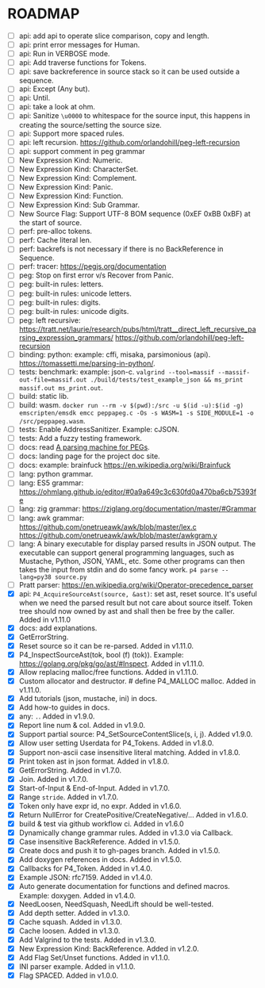 # ROADMAP

- [ ] api: add api to operate slice comparison, copy and length.
- [ ] api: print error messages for Human.
- [ ] api: Run in VERBOSE mode.
- [ ] api: Add traverse functions for Tokens.
- [ ] api: save backreference in source stack so it can be used outside a sequence.
- [ ] api: Except (Any but).
- [ ] api: Until.
- [ ] api: take a look at ohm.
- [ ] api: Sanitize `\u0000` to whitespace for the source input, this happens in creating the source/setting the source size.
- [ ] api: Support more spaced rules.
- [ ] api: left recursion. https://github.com/orlandohill/peg-left-recursion
- [ ] api: support comment in peg grammar
- [ ] New Expression Kind: Numeric.
- [ ] New Expression Kind: CharacterSet.
- [ ] New Expression Kind: Complement.
- [ ] New Expression Kind: Panic.
- [ ] New Expression Kind: Function.
- [ ] New Expression Kind: Sub Grammar.
- [ ] New Source Flag: Support UTF-8 BOM sequence (0xEF 0xBB 0xBF) at the start of source.
- [ ] perf: pre-alloc tokens.
- [ ] perf: Cache literal len.
- [ ] perf: backrefs is not necessary if there is no BackReference in Sequence.
- [ ] perf: tracer: https://pegjs.org/documentation
- [ ] peg: Stop on first error v/s Recover from Panic.
- [ ] peg: built-in rules: letters.
- [ ] peg: built-in rules: unicode letters.
- [ ] peg: built-in rules: digits.
- [ ] peg: built-in rules: unicode digits.
- [ ] peg: left recursive: https://tratt.net/laurie/research/pubs/html/tratt__direct_left_recursive_parsing_expression_grammars/
      https://github.com/orlandohill/peg-left-recursion
- [ ] binding: python: example: cffi, misaka, parsimonious (api). <https://tomassetti.me/parsing-in-python/>.
- [ ] tests: benchmark: example: json-c. `valgrind --tool=massif --massif-out-file=massif.out ./build/tests/test_example_json && ms_print massif.out ms_print.out`.
- [ ] build: static lib.
- [ ] build: wasm. `docker run --rm -v $(pwd):/src -u $(id -u):$(id -g)   emscripten/emsdk emcc peppapeg.c -Os -s WASM=1 -s SIDE_MODULE=1 -o /src/peppapeg.wasm`.
- [ ] tests: Enable AddressSanitizer. Example: cJSON.
- [ ] tests: Add a fuzzy testing framework.
- [ ] docs: read [A parsing machine for PEGs](http://www.inf.puc-rio.br/~roberto/docs/ry08-4.pdf).
- [ ] docs: landing page for the project doc site.
- [ ] docs: example: brainfuck https://en.wikipedia.org/wiki/Brainfuck
- [ ] lang: python grammar.
- [ ] lang: ES5 grammar: https://ohmlang.github.io/editor/#0a9a649c3c630fd0a470ba6cb75393fe
- [ ] lang: zig grammar: https://ziglang.org/documentation/master/#Grammar
- [ ] lang: awk grammar: https://github.com/onetrueawk/awk/blob/master/lex.c https://github.com/onetrueawk/awk/blob/master/awkgram.y
- [ ] lang: A binary executable for display parsed results in JSON output. The executable can support general programming languages, such as Mustache, Python, JSON, YAML, etc. Some other programs can then takes the input from stdin and do some fancy work. `p4 parse --lang=py38 source.py`
- [ ] Pratt parser: https://en.wikipedia.org/wiki/Operator-precedence_parser
- [x] api: `P4_AcquireSourceAst(source, &ast)`: set ast, reset source. It's useful when we need the parsed result but not care about source itself. Token tree should now owned by ast and shall then be free by the caller. Added in v1.11.0
- [x] docs: add explanations.
- [x] GetErrorString.
- [x] Reset source so it can be re-parsed. Added in v1.11.0.
- [x] P4_InspectSourceAst(tok, bool (f) (tok)). Example: https://golang.org/pkg/go/ast/#Inspect. Added in v1.11.0.
- [x] Allow replacing malloc/free functions. Added in v1.11.0.
- [x] Custom allocator and destructor. # define P4_MALLOC malloc. Added in v1.11.0.
- [x] Add tutorials (json, mustache, ini) in docs.
- [x] Add how-to guides in docs.
- [x] any: `.`. Added in v1.9.0.
- [x] Report line num & col. Added in v1.9.0.
- [x] Support partial source: P4_SetSourceContentSlice(s, i, j). Added v1.9.0.
- [x] Allow user setting Userdata for P4_Tokens. Added in v1.8.0.
- [x] Support non-ascii case insensitive literal matching. Added in v1.8.0.
- [x] Print token ast in json format. Added in v1.8.0.
- [x] GetErrorString. Added in v1.7.0.
- [x] Join. Added in v1.7.0.
- [x] Start-of-Input & End-of-Input. Added in v1.7.0.
- [x] Range `stride`. Added in v1.7.0.
- [x] Token only have expr id, no expr. Added in v1.6.0.
- [x] Return NullError for CreatePositive/CreateNegative/... Added in v1.6.0.
- [x] build & test via github workflow ci. Added in v1.6.0
- [x] Dynamically change grammar rules. Added in v1.3.0 via Callback.
- [x] Case insensitive BackReference. Added in v1.5.0.
- [x] Create docs and push it to gh-pages branch. Added in v1.5.0.
- [x] Add doxygen references in docs. Added in v1.5.0.
- [x] Callbacks for P4_Token. Added in v1.4.0.
- [x] Example JSON: rfc7159. Added in v1.4.0.
- [x] Auto generate documentation for functions and defined macros. Example: doxygen. Added in v1.4.0.
- [x] NeedLoosen, NeedSquash, NeedLift should be well-tested.
- [x] Add depth setter. Added in v1.3.0.
- [x] Cache squash. Added in v1.3.0.
- [x] Cache loosen. Added in v1.3.0.
- [x] Add Valgrind to the tests. Added in v1.3.0.
- [x] New Expression Kind: BackReference. Added in v1.2.0.
- [x] Add Flag Set/Unset functions. Added in v1.1.0.
- [x] INI parser example. Added in v1.1.0.
- [x] Flag SPACED. Added in v1.0.0.
